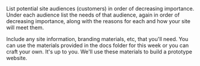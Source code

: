 List potential site audiences (customers) in order of decreasing importance.  Under each audience list the needs of that audience, again in order of decreasing importance, along with the reasons for each and how your site will meet them.

Include any site information, branding materials, etc, that you'll need.  You can use the materials provided in the docs folder for this week or you can craft your own.  It's up to you.  We'll use these materials to build a prototype website.

